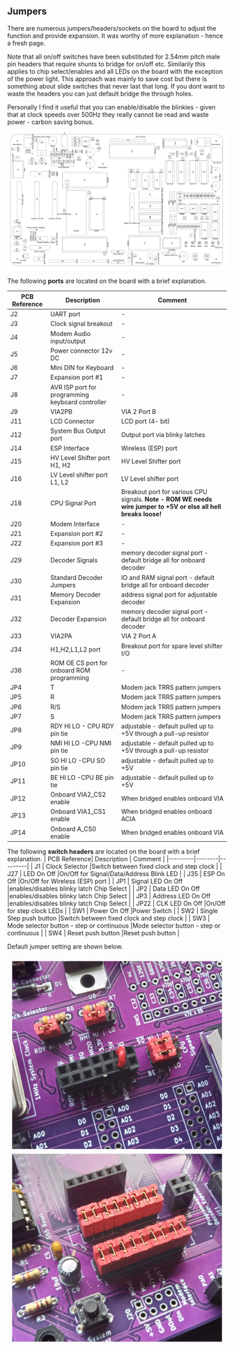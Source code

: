 ## Jumpers

There are numerous jumpers/headers/sockets on the board to adjust the function and provide expansion. It was worthy of more explanation - hence a fresh page.

Note that all on/off switches have been substituted for 2.54mm pitch male pin headers that require shunts to bridge for on/off etc. Similarily this applies to chip select/enables and all LEDs on the board with the exception of the power light. This approach was mainly to save cost but there is something about slide switches that never last that long. If you dont want to waste the headers you can just default bridge the through holes.

Personally I find it useful that you can enable/disable the blinkies - given that at clock speeds over 500Hz they really cannot be read and waste power - carbon saving bonus. 

![](https://github.com/Kayto/AT65C02/blob/main/Images/AT65C02_jumpers_1.jpg)

The following **ports** are located on the board with a brief explanation.

| PCB Reference| Description | Comment |
|---------|--------|---------|
| J2 | UART port |- |
| J3 | Clock signal breakout |- |
| J4 | Modem Audio input/output |- |
| J5 | Power connector 12v DC |- |
| J6 | Mini DIN for Keyboard |- |
| J7 | Expansion port #1 |- |
| J8 | AVR ISP port for programming keyboard controller |- |
| J9 | VIA2PB |VIA 2 Port B |
| J11 | LCD Connector |LCD port (4- bit) |
| J12 | System Bus Output port |Output port via blinky latches |
| J14 | ESP Interface |Wireless (ESP) port |
| J15 | HV Level Shifter port H1, H2 |HV Level Shifter port |
| J16 | LV Level shifter port L1, L2 |LV Level shifter port |
| J18 | CPU Signal Port |Breakout port for various CPU signals. **Note - ROM WE needs wire jumper to +5V or else all hell breaks loose!**|
| J20 | Modem Interface |- |
| J21 | Expansion port #2 |- |
| J22 | Expansion port #3 |- |
| J29 | Decoder Signals |memory decoder signal port - default bridge all for onboard decoder |
| J30 | Standard Decoder Jumpers | IO and RAM signal port -  default bridge all for onboard decoder |
| J31 | Memory Decoder Expansion |address signal port for adjustable decoder |
| J32 | Decoder Expansion |memory decoder signal port - default bridge all for onboard decoder |
| J33 | VIA2PA |VIA 2 Port A |
| J34 | H1,H2,L1,L2 port |Breakout port for spare level shifter I/O |
| J36 | ROM OE CS port for onboard ROM programming |- |
| JP4 | T |Modem jack TRRS pattern jumpers |
| JP5 | R |Modem jack TRRS pattern jumpers |
| JP6 | R/S |Modem jack TRRS pattern jumpers |
| JP7 | S |Modem jack TRRS pattern jumpers |
| JP8 | RDY HI  LO - CPU RDY pin tie |adjustable - default pulled up to +5V through a pull-up resistor |
| JP9 | NMI HI  LO -CPU NMI pin tie |adjustable - default pulled up to +5V through a pull-up resistor |
| JP10 | SO HI  LO -CPU SO pin tie |adjustable - default pulled up to +5V |
| JP11 | BE HI  LO -CPU BE pin tie |adjustable - default pulled up to +5V |
| JP12 | Onboard VIA2_CS2 enable |When bridged enables onboard VIA |
| JP13 | Onboard VIA1_CS1 enable |When bridged enables onboard ACIA |
| JP14 | Onboard A_CS0 enable |When bridged enables onboard VIA |


The following **switch headers** are located on the board with a brief explanation.
| PCB Reference| Description | Comment |
|---------|--------|---------|
| J1 | Clock Selector |Switch between fixed clock and step clock |
| J27 | LED On Off |On/Off for Signal/Data/Address Blink LED |
| J35 | ESP On Off |On/Off for Wireless (ESP) port |
| JP1 | Signal LED On Off |enables/disables blinky latch Chip Select |
| JP2 | Data LED On Off |enables/disables blinky latch Chip Select |
| JP3 | Address LED On Off |enables/disables blinky latch Chip Select |
| JP22 | CLK LED On Off |On/Off for step clock LEDs |
| SW1 | Power On Off |Power Switch |
| SW2 | Single Step push button |Switch between fixed clock and step clock |
| SW3 | Mode selector button - step or continuous |Mode selector button - step or continuous |
| SW4 | Reset push button |Reset push button |

Default jumper setting are shown below.

![](https://github.com/Kayto/AT65C02/blob/main/Images/20230823_182843.jpg)
